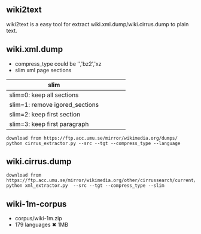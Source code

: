 ## wiki2text

wiki2text is a easy tool for extract wiki.xml.dump/wiki.cirrus.dump to plain text.

## wiki.xml.dump
* compress_type could be '','bz2','xz
* slim xml page sections

| slim                           |   |   |   |   |
|--------------------------------|---|---|---|---|
| slim=0: keep all sections      |   |   |   |   |
| slim=1: remove igored_sections |   |   |   |   |
| slim=2: keep first section     |   |   |   |   |
| slim=3: keep first paragraph   |   |   |   |   |
    
    download from https://ftp.acc.umu.se/mirror/wikimedia.org/dumps/
    python cirrus_extractor.py --src --tgt --compress_type --language

## wiki.cirrus.dump
    download from https://ftp.acc.umu.se/mirror/wikimedia.org/other/cirrussearch/current/
    python xml_extractor.py  --src --tgt --compress_type --slim




## wiki-1m-corpus
* corpus/wiki-1m.zip
* 179 languages ✖ 1MB